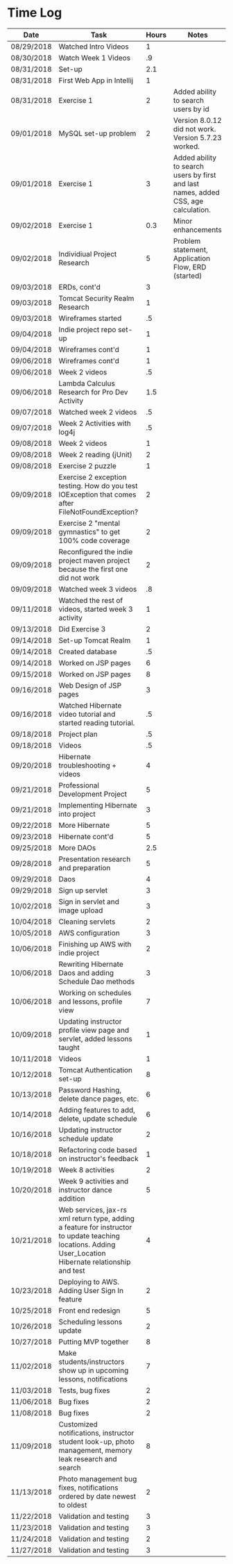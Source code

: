 # Time Log

| Date | Task | Hours | Notes|
|------|------|-------|------|
|08/29/2018|Watched Intro Videos|1|
|08/30/2018|Watch Week 1 Videos|.9|
|08/31/2018|Set-up|2.1
|08/31/2018|First Web App in Intellij|1|
|08/31/2018|Exercise 1|2|Added ability to search users by id|
|09/01/2018|MySQL set-up problem|2|Version 8.0.12 did not work. Version 5.7.23 worked.|
|09/01/2018|Exercise 1|3| Added ability to search users by first and last names, added CSS, age calculation.|
|09/02/2018|Exercise 1|0.3|Minor enhancements|
|09/02/2018|Individiual Project Research|5|Problem statement, Application Flow, ERD (started)|
|09/03/2018|ERDs, cont'd|3|
|09/03/2018|Tomcat Security Realm Research|1|
|09/03/2018|Wireframes started|.5|
|09/04/2018|Indie project repo set-up|1|
|09/04/2018|Wireframes cont'd|1|
|09/06/2018|Wireframes cont'd|1|
|09/06/2018|Week 2 videos|.5|
|09/06/2018|Lambda Calculus Research for Pro Dev Activity|1.5|
|09/07/2018|Watched week 2 videos|.5|
|09/07/2018|Week 2 Activities with log4j |.5|
|09/08/2018|Week 2 videos |1|
|09/08/2018|Week 2 reading (jUnit) |2|
|09/08/2018|Exercise 2 puzzle |1|
|09/09/2018|Exercise 2 exception testing. How do you test IOException that comes after FileNotFoundException?|2|
|09/09/2018|Exercise 2 "mental gymnastics" to get 100% code coverage|2|
|09/09/2018|Reconfigured the indie project maven project because the first one did not work|2|
|09/09/2018|Watched week 3 videos|.8|
|09/11/2018|Watched the rest of videos, started week 3 activity|1|
|09/13/2018|Did Exercise 3 |2|
|09/14/2018|Set-up Tomcat Realm |1|
|09/14/2018|Created database |.5|
|09/14/2018|Worked on JSP pages |6|
|09/15/2018|Worked on JSP pages |8|
|09/16/2018|Web Design of JSP pages |3|
|09/16/2018|Watched Hibernate video tutorial and started reading tutorial. |.5|
|09/18/2018|Project plan |.5|
|09/18/2018|Videos |.5|
|09/20/2018|Hibernate troubleshooting + videos |4|
|09/21/2018|Professional Development Project |5|
|09/21/2018|Implementing Hibernate into project |3|
|09/22/2018|More Hibernate |5|
|09/23/2018|Hibernate cont'd |5|
|09/25/2018|More DAOs |2.5|
|09/28/2018|Presentation research and preparation |5|
|09/29/2018|Daos |4|
|09/29/2018|Sign up servlet |3|
|10/02/2018|Sign in servlet and image upload |3|
|10/04/2018|Cleaning servlets |2|
|10/05/2018|AWS configuration |3|
|10/06/2018|Finishing up AWS with indie project |2|
|10/06/2018|Rewriting Hibernate Daos and adding Schedule Dao methods |3|
|10/06/2018|Working on schedules and lessons, profile view |7|
|10/09/2018|Updating instructor profile view page and servlet, added lessons taught |1|
|10/11/2018|Videos|1|
|10/12/2018|Tomcat Authentication set-up |8|
|10/13/2018|Password Hashing, delete dance pages, etc. |6|
|10/14/2018|Adding features to add, delete, update schedule |6|
|10/16/2018|Updating instructor schedule update |2|
|10/18/2018|Refactoring code based on instructor's feedback |1|
|10/19/2018|Week 8 activities |2|
|10/20/2018|Week 9 activities and instructor dance addition |5|
|10/21/2018|Web services, jax-rs xml return type, adding a feature for instructor to update teaching locations. Adding User_Location Hibernate relationship and test |4|
|10/23/2018|Deploying to AWS. Adding User Sign In feature |2|
|10/25/2018|Front end redesign |5|
|10/26/2018|Scheduling lessons update |2|
|10/27/2018|Putting MVP together |8|
|11/02/2018|Make students/instructors show up in upcoming lessons, notifications |7|
|11/03/2018|Tests, bug fixes |2|
|11/06/2018|Bug fixes |2|
|11/08/2018|Bug fixes |2|
|11/09/2018|Customized notifications, instructor student look-up, photo management, memory leak research and search |8|
|11/13/2018|Photo management bug fixes, notifications ordered by date newest to oldest |2|
|11/22/2018|Validation and testing |3|
|11/23/2018|Validation and testing |3|
|11/24/2018|Validation and testing |2|
|11/27/2018|Validation and testing |3|
